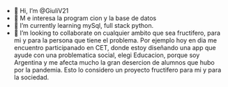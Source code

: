- 👋 Hi, I’m @GiuliV21
- 👀 M e interesa la program cion y la base de datos
- 🌱 I’m currently learning  mySql, full stack  python.
- 💞️ I’m looking to collaborate on  cualquier ambito que sea fructifero, para mi y para la persona que tiene el problema. Por ejemplo hoy en dia me encuentro participanado en CET, donde estoy diseñando una app que ayude con una problematica social, elegi Educacion, porque soy Argentina y me afecta mucho la gran desercion de alumnos que hubo por la pandemia. Esto lo considero un proyecto fructifero para mi y para la sociedad. 

